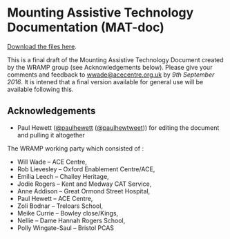 # Mounting Assistive Technology Documentation (MAT-doc)

[Download the files here](https://github.com/ACECentre/MAT-doc/releases/download/v0.1/Mat-Doc-001.zip). 

This is a final draft of the Mounting Assistive Technology Document created by the WRAMP group (see Acknowledgements below). Please give your comments and feedback to wwade@acecentre.org.uk by *9th September 2016*. It is intened that a final version available for general use will be available following this. 


## Acknowledgements

- Paul Hewett ([@paulhewett](http://github.com/paulhewett) ([@paulhewtweet](http://twitter.com/paulhewtweet))) for editing the document and pulling it altogether

The WRAMP working party which consisted of :

- Will Wade – ACE Centre, 
- Rob Lievesley – Oxford Enablement Centre/ACE, 
- Emilia Leech – Chailey Heritage, 
- Jodie Rogers – Kent and Medway CAT Service, 
- Anne Addison – Great Ormond Street Hospital, 
- Paul Hewett – ACE Centre, 
- Zoli Bodnar – Treloars School, 
- Meike Currie – Bowley close/Kings, 
- Nellie – Dame Hannah Rogers School, 
- Polly Wingate-Saul – Bristol PCAS
